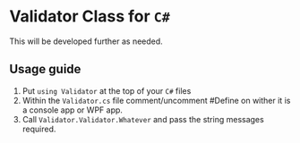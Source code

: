 # Validator Class for `C#`

This will be developed further as needed.

## Usage guide

1. Put `using Validator` at the top of your `C#` files
2. Within the `Validator.cs` file comment/uncomment #Define on wither it is a console app or WPF app.
3. Call `Validator.Validator.Whatever` and pass the string messages required.
